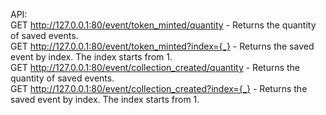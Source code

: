 API:
<br>
GET http://127.0.0.1:80/event/token_minted/quantity - Returns the quantity of saved events.
<br>
GET http://127.0.0.1:80/event/token_minted?index={_} - Returns the saved event by index. The index starts from 1.
<br>
GET http://127.0.0.1:80/event/collection_created/quantity - Returns the quantity of saved events.
<br>
GET http://127.0.0.1:80/event/collection_created?index={_} - Returns the saved event by index. The index starts from 1.
